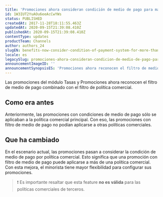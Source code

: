 ```yaml
---
title: 'Promociones ahora consideran condición de medio de pago para más de una política comercial'
id: 1W3IUT2YuAOu6eeAcCwYWs
status: PUBLISHED
createdAt: 2017-11-28T18:11:55.463Z
updatedAt: 2020-09-15T21:39:08.410Z
publishedAt: 2020-09-15T21:39:08.410Z
contentType: updates
productTeam: Channels
author: authors_24
slugEN: benefits-now-consider-condition-of-payment-system-for-more-than-one-trade
locale: es
legacySlug: promociones-ahora-consideran-condicion-de-medio-de-pago-para-mas-de-una
announcementImageID: ''
announcementSynopsisES: 'Promociones ahora reconocen el filtro de medio de pago combinado con el filtro de política comercial'
---
```


Las promociones del módulo Tasas y Promociones ahora reconocen el filtro de medio de pago combinado con el filtro de política comercial.

## Como era antes

Anteriormente, las promociones con condiciones de medio de pago sólo se aplicaban a la política comercial principal. Con eso, las promociones con filtro de medio de pago no podían aplicarse a otras políticas comerciales.

## Que ha cambiado

En el escenario actual, las promociones pasan a considerar la condición de medio de pago por política comercial. Esto significa que una promoción con filtro de medio de pago puede aplicarse a más de una política comercial. Con esta mejora, el minorista tiene mayor flexibilidad para configurar sus promociones.

>❗ Es importante resaltar que esta feature **no es válida** para las políticas comerciales de terceros.
